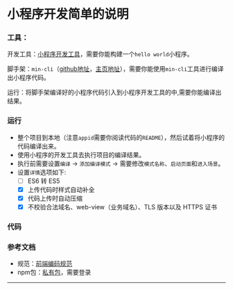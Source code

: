 # 小程序开发简单的说明

### 工具：

  开发工具：[小程序开发工具][dev-tool]，需要你能构建一个`hello world`小程序。
  
  脚手架：`min-cli`（[github地址][min-cli-hub]，[主页地址][min-cli-page]），需要你能使用`min-cli`工具进行编译出小程序代码。

  运行：将脚手架编译好的小程序代码引入到小程序开发工具的中,需要你能编译出结果。

### 运行

  * 整个项目到本地（注意`appid`需要你阅读代码的`README`），然后试着将小程序的代码编译出来。    
  * 使用小程序的开发工具去执行项目的编译结果。    
  * 执行前需要设置`编译` -> `添加编译模式` -> 需要修改`模式名称`、`启动页面`和`进入场景`。    
  * 设置`详情`选项如下:        
  
    - [ ] ES6 转 ES5   
    - [x] 上传代码时样式自动补全
    - [x] 代码上传时自动压缩
    - [x] 不校验合法域名、web-view（业务域名）、TLS 版本以及 HTTPS 证书    

### 代码
  

### 参考文档

  * 规范：[前端编码规范][fe-rule]    
  * npm包：[私有包][npm-packages]，需要登录    


--------------------------------------------
[dev-tool]:https://developers.weixin.qq.com/miniprogram/dev/devtools/download.html '这是小程序开发工具的链接'
[min-cli-hub]:https://github.com/meili/min-cli '你可以访问到min-cli的gihub仓库'
[min-cli-page]:https://meili.github.io/min/ '你可以看到min-cli的github主页'
[mobx-doc-cn]:http://cn.mobx.js.org/intro/overview.html# 'mobx的中文介绍'
[fe-rule]:https://shimo.im/doc/mRxKZ6X0ReMFNcxm '公司内部要求的前端编码规范'
[npm-packages]:https://tnt.kezaihui.com/ '用到的私有npm包'
